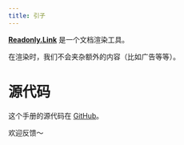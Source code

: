 ```yaml
---
title: 引子
---
```


[**Readonly.Link**](https://readonly.link) 是一个文档渲染工具。

在渲染时，我们不会夹杂额外的内容（比如广告等等）。

# 源代码

这个手册的源代码在 [GitHub](https://github.com/readonlylink/readonlylink/tree/master/public/contents/manual)。

欢迎反馈～
